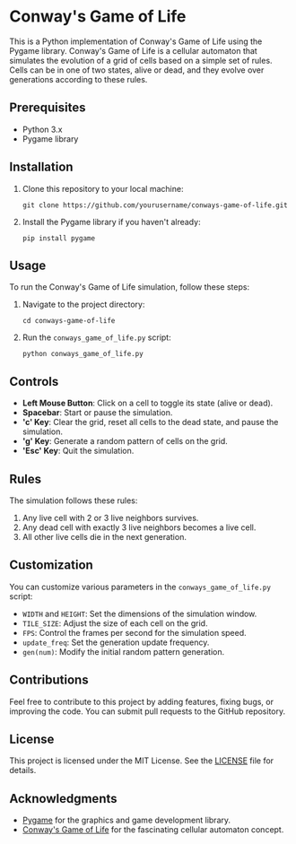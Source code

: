 # Conway's Game of Life

This is a Python implementation of Conway's Game of Life using the Pygame library. Conway's Game of Life is a cellular automaton that simulates the evolution of a grid of cells based on a simple set of rules. Cells can be in one of two states, alive or dead, and they evolve over generations according to these rules.

## Prerequisites
- Python 3.x
- Pygame library

## Installation

1. Clone this repository to your local machine:

   ```shell
   git clone https://github.com/yourusername/conways-game-of-life.git
   ```

2. Install the Pygame library if you haven't already:

   ```shell
   pip install pygame
   ```

## Usage

To run the Conway's Game of Life simulation, follow these steps:

1. Navigate to the project directory:

   ```shell
   cd conways-game-of-life
   ```

2. Run the `conways_game_of_life.py` script:

   ```shell
   python conways_game_of_life.py
   ```

## Controls

- **Left Mouse Button**: Click on a cell to toggle its state (alive or dead).
- **Spacebar**: Start or pause the simulation.
- **'c' Key**: Clear the grid, reset all cells to the dead state, and pause the simulation.
- **'g' Key**: Generate a random pattern of cells on the grid.
- **'Esc' Key**: Quit the simulation.

## Rules

The simulation follows these rules:

1. Any live cell with 2 or 3 live neighbors survives.
2. Any dead cell with exactly 3 live neighbors becomes a live cell.
3. All other live cells die in the next generation.

## Customization

You can customize various parameters in the `conways_game_of_life.py` script:

- `WIDTH` and `HEIGHT`: Set the dimensions of the simulation window.
- `TILE_SIZE`: Adjust the size of each cell on the grid.
- `FPS`: Control the frames per second for the simulation speed.
- `update_freq`: Set the generation update frequency.
- `gen(num)`: Modify the initial random pattern generation.

## Contributions

Feel free to contribute to this project by adding features, fixing bugs, or improving the code. You can submit pull requests to the GitHub repository.

## License

This project is licensed under the MIT License. See the [LICENSE](LICENSE) file for details.

## Acknowledgments

- [Pygame](https://www.pygame.org/) for the graphics and game development library.
- [Conway's Game of Life](https://en.wikipedia.org/wiki/Conway%27s_Game_of_Life) for the fascinating cellular automaton concept.
